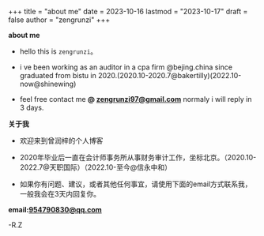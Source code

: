 +++
title = "about me"
date = 2023-10-16
lastmod = "2023-10-17"
draft = false
author = "zengrunzi"
+++

**about me**

- hello this is `zengrunzi`。  

- i ve been working as an auditor in a cpa firm @bejing.china since graduated from bistu in 2020.(2020.10-2020.7@bakertilly)(2022.10-now@shinewing)


- feel free contact me **@ zengrunzi97@gmail.com** normaly i will reply in 3 days.

**关于我**

- 欢迎来到曾润梓的个人博客  

- 2020年毕业后一直在会计师事务所从事财务审计工作，坐标北京。（2020.10-2022.7@天职国际）（2022.10-至今@信永中和）

- 如果你有问题、建议，或者其他任何事宜，请使用下面的email方式联系我，一般我会在3天内回复你。

**email:954790830@qq.com**


-R.Z








